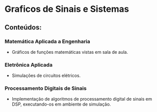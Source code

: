 # Graficos de Sinais e Sistemas
## Conteúdos: 
### Matemática Aplicada a Engenharia
- Gráficos de funções matemáticas vistas em sala de aula.

### Eletrônica Aplicada
- Simulações de circuitos elétricos.

### Processamento Digitais de Sinais
- Implementação de algoritmos de processamento digital de sinais em DSP, executando-os em ambiente de simulação.

